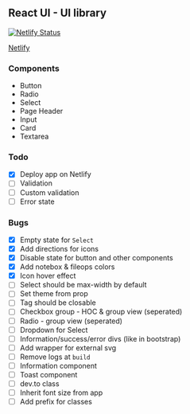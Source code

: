 ## React UI - UI library

[![Netlify Status](https://api.netlify.com/api/v1/badges/d5ec7096-2e27-46ef-b409-12f116e0bb2f/deploy-status)](https://app.netlify.com/sites/codedrops-react-ui/deploys)

[Netlify](https://codedrops-react-ui.netlify.app)

### Components

- Button
- Radio
- Select
- Page Header
- Input
- Card
- Textarea

### Todo

- [x] Deploy app on Netlify
- [ ] Validation
- [ ] Custom validation
- [ ] Error state

### Bugs

- [x] Empty state for `Select`
- [x] Add directions for icons
- [x] Disable state for button and other components
- [x] Add notebox & fileops colors
- [x] Icon hover effect
- [ ] Select should be max-width by default
- [ ] Set theme from prop
- [ ] Tag should be closable
- [ ] Checkbox group - HOC & group view (seperated)
- [ ] Radio - group view (seperated)
- [ ] Dropdown for Select
- [ ] Information/success/error divs (like in bootstrap)
- [ ] Add wrapper for external svg
- [ ] Remove logs at `build`
- [ ] Information component
- [ ] Toast component
- [ ] dev.to class
- [ ] Inherit font size from app
- [ ] Add prefix for classes

